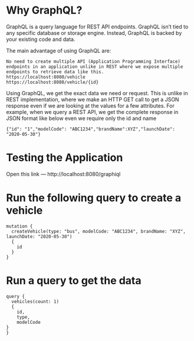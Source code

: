 # Why GraphQL?
GraphQL is a query language for REST API endpoints.  GraphQL isn’t tied to any specific database or storage engine. Instead, GraphQL is backed by your existing code and data.

The main advantage of using GraphQL are:
````
No need to create multiple API (Application Programming Interface) endpoints in an application unlike in REST where we expose multiple endpoints to retrieve data like this.
https://localhost:8080/vehicle 
https://localhost:8080/vehicle/{id}
````

Using GraphQL, we get the exact data we need or request. This is unlike in REST implementation, where we make an HTTP GET call to get a JSON response even if we are looking at the values for a few attributes. For example, when we query a REST API, we get the complete response in JSON format like below even we require only the id and name
````
{"id": "1","modelCode": "ABC1234","brandName":XYZ","launchDate": "2020-05-30"}
````

# Testing the Application

Open this link — http://localhost:8080/graphiql 

# Run the following query to create a vehicle
````
mutation {
  createVehicle(type: "bus", modelCode: "ABC1234", brandName: "XYZ", launchDate: "2020-05-30") 
  {
    id
  }
}
````

# Run a query to get the data

````
query {
  vehicles(count: 1) 
  {
    id, 
    type, 
    modelCode
}
}
````
